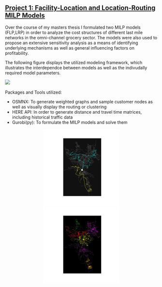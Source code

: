 ## [Project 1: Facility-Location and Location-Routing MILP Models]
Over the course of my masters thesis I formulated two MILP models (FLP,LRP) in order to analyze the cost structures of different last mile networks in the omni-channel grocery sector. The models were also used to propose an extensive sensitivity analysis as a means of identifying underlying mechanisms as well as general influencing factors on profitability.

The following figure displays the utilized modeling framework, which illustrates the interdependce between models as well as the indivudally required model parameters.

![](/images/models.svg)

Packages and Tools utilized:
* OSMNX: To generate weighted graphs and sample customer nodes as well as visually display the routing or clustering
* HERE API: In order to generate distance and travel time matrices, including historical traffic data
* Gurobi(py): To formulate the MILP models and solve them



<p align="middle">
  <img src="/images/wue_routes.svg" width="50%" />
  <img src="/images/color_pup_test123.svg" width="50%" /> 

</p>










[Project 1: Facility-Location and Location-Routing MILP Models]: https://github.com/rennerm1/thesis
